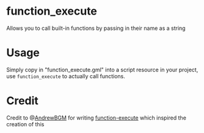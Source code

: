 # function_execute
Allows you to call built-in functions by passing in their name as a string

# Usage
Simply copy in "function_execute.gml" into a script resource in your project, use `function_execute` to actually call functions.

# Credit
Credit to @[AndrewBGM](https://github.com/AndrewBGM) for writing [function-execute](https://github.com/GameMakerDiscord/function-execute/) which inspired the creation of this
